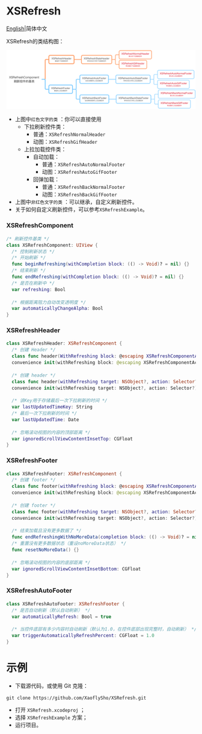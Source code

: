 # XSRefresh

[English](README.md)|简体中文

XSRefresh的类结构图：

![Mindmap](../Images/Mindmap.png)

- 上图中`红色文字的类` ：你可以直接使用
    - 下拉刷新控件类：
        - 普通：`XSRefreshNormalHeader`
        - 动图：`XSRefreshGifHeader`
    - 上拉加载控件类：
        - 自动加载：
            - 普通：`XSRefreshAutoNormalFooter`
            - 动图：`XSRefreshAutoGifFooter`
        - 回弹加载：
            - 普通：`XSRefreshBackNormalFooter`
            - 动图：`XSRefreshBackGifFooter`
- 上图中`非红色文字的类` ：可以继承，自定义刷新控件。
- 关于如何自定义刷新控件，可以参考`XSRefreshExample`。

### XSRefreshComponent

```swift
/* 刷新控件基类 */
class XSRefreshComponent: UIView {
  /* 控制刷新状态 */
  /* 开始刷新 */
  func beginRefreshing(withCompletion block: (() -> Void)? = nil) {}
  /* 结束刷新 */
  func endRefreshing(withCompletion block: (() -> Void)? = nil) {}
  /* 是否在刷新中 */
  var refreshing: Bool
  
  /* 根据距离阻力自动改变透明度 */
  var automaticallyChangeAlpha: Bool
} 
```

### XSRefreshHeader

```swift
class XSRefreshHeader: XSRefreshComponent {
  /* 创建 Header */
  class func header(WithRefreshing block: @escaping XSRefreshComponentAction) -> XSRefreshHeader {}
  convenience init(withRefreshing block: @escaping XSRefreshComponentAction) {}
  
  /* 创建 header */
  class func header(withRefreshing target: NSObject?, action: Selector?) -> XSRefreshHeader {}
  convenience init(withRefreshing target: NSObject?, action: Selector?) {}
  
  /* 该Key用于存储最后一次下拉刷新的时间 */
  var lastUpdatedTimeKey: String
  /* 最后一次下拉刷新的时间 */
  var lastUpdatedTime: Date
  
  /* 忽略滚动视图的内容的顶部距离 */
  var ignoredScrollViewContentInsetTop: CGFloat
}
```

### XSRefreshFooter

```swift
class XSRefreshFooter: XSRefreshComponent {
  /* 创建 footer */
  class func footer(withRefreshing block: @escaping XSRefreshComponentAction) -> XSRefreshFooter {}
  convenience init(withRefreshing block: @escaping XSRefreshComponentAction) {}
  
  /* 创建 footer */
  class func footer(withRefreshing target: NSObject?, action: Selector?) -> XSRefreshFooter {}
  convenience init(withRefreshing target: NSObject?, action: Selector?) {}
  
  /* 结束加载且没有更多数据了 */
  func endRefreshingWithNoMoreData(completion block: (() -> Void)? = nil) {}
  /* 重置没有更多数据状态（重设noMoreData状态） */
  func resetNoMoreData() {}
  
  /* 忽略滚动视图的内容的底部距离 */
  var ignoredScrollViewContentInsetBottom: CGFloat
}
```

### XSRefreshAutoFooter

```swift
class XSRefreshAutoFooter: XSRefreshFooter {
  /* 是否自动刷新（默认自动刷新） */
  var automaticallyRefresh: Bool = true
  
  /* 当控件底部有多少内容时自动刷新（默认为1.0，在控件底部出现完整时，自动刷新） */
  var triggerAutomaticallyRefreshPercent: CGFloat = 1.0
}
```

#  示例

- 下载源代码，或使用 Git 克隆：

```
git clone https://github.com/XaoflySho/XSRefresh.git
```

- 打开 `XSRefresh.xcodeproj` ；
- 选择 `XSRefreshExample` 方案；
- 运行项目。

